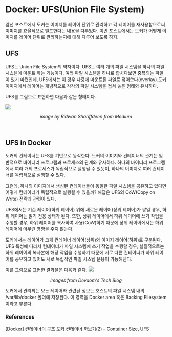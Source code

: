 # Docker: UFS(Union File System)

앞선 포스트에서 도커는 이미지를 레이어 단위로 관리하고 각 레이어를 재사용함으로써 이미지를 효율적으로 빌드한다는 내용을 다루었다. 이번 포스트에서는 도커가 어떻게 이미지를 레이어 단위로 관리하는지에 대해 다루어 보도록 하자.

## UFS
UFS는 Union File System의 약자이다. UFS는 여러 개의 파일 시스템을 하나의 파일 시스템에 마운트 하는 기능이다. 여러 파일 시스템을 하나로 합치다보면 중복되는 파일이 있기 마련인데, UFS에서는 이 경우 나중에 마운트된 파일로 덮어쓴다(overlay).도커 이미지에서 레이어는 개념적으로 각각의 파일 시스템을 겹쳐 놓은 형태와 유사하다.

UFS를 그림으로 표현하면 다음과 같은 형태이다.

![](https://miro.medium.com/max/700/1*hZgRPWerZVbaGT8jJiJZVQ.jpeg)

*<center> image by Ridwan Shariffdeen from Medium</center>*

&nbsp;

## UFS in Docker

도커의 컨테이너는 UFS를 기반으로 동작한다. 도커의 이미지와 컨테이너의 관계는 일반적으로 바이너리 프로그램과 프로세스의 관계와 유사하다. 하나의 바이너리 프로그램에서 여러 개의 프로세스가 독립적으로 실행될 수 있듯이, 하나의 이미지로 여러 컨테이너를 독립적으로 실행할 수 있다.

그런데, 하나의 이미지에서 생성된 컨테이너들이 동일한 파일 시스템을 공유하고 있다면 어떻게 컨테이너가 독립적으로 실행될 수 있을까? 해답은 UFS의 CoW(Copy on Write) 전략과 관련이 있다.

UFS에서는 기존 레이어(하위 레이어) 위에 새로운 레이어(상위 레이어)가 쌓일 경우, 하위 레이어는 읽기 전용 상태가 된다. 또한, 상위 레이어에서 하위 레이어에 쓰기 작업을 수행할 경우, 하위 레이어를 복사하여 사용(CoW)하기 때문에 상위 레이어에서는 하위 레이어에 아무런 영향을 주지 않는다.

도커에서는 레이어가 크게 컨테이너 레이어(상위)와 이미지 레이어(하위)로 구분된다. UFS 특성에 따라서 컨테이너가 파일 시스템에 쓰기 작업을 수행할 경우, 실질적으로는 하위 레이어의 복사본에 해당 작업을 수행하기 때문에 서로 다른 컨테이너가 하위 레이어를 공유하고 있어도 서로 독립적인 파일 시스템 운용이 가능해진다.

이를 그림으로 표현한 결과물은 다음과 같다. 
![](https://img1.daumcdn.net/thumb/R1280x0/?scode=mtistory2&fname=https%3A%2F%2Fblog.kakaocdn.net%2Fdn%2FJFZsx%2Fbtqt1jKHoQh%2FZMYu9kuQg1TVtNzbMcZg3K%2Fimg.jpg)

*<center> Images from Devaom's Tech Blog </center>*

도커에서 관리되는 모든 레이어와 관련된 정보는 호스트의 파일 시스템 내의 /var/lib/docker 폴더에 저장된다. 이 영역을 Docker area 혹은 Backing Filesystem 이라고 부른다.

### References

[[Docker] 컨테이너의 구조](https://devaom.tistory.com/5)
[도커 컨테이너 까보기(2) – Container Size, UFS](http://cloudrain21.com/examination-of-docker-containersize-ufs)